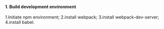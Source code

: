 
#### 1. Build development environment

1.Initiate npm environment;
2.install webpack;
3.install webpack-dev-server;
4.install babel.
